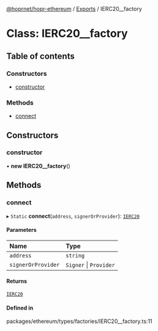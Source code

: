 [@hoprnet/hopr-ethereum](../README.md) / [Exports](../modules.md) / IERC20__factory

# Class: IERC20\_\_factory

## Table of contents

### Constructors

- [constructor](IERC20__factory.md#constructor)

### Methods

- [connect](IERC20__factory.md#connect)

## Constructors

### constructor

• **new IERC20__factory**()

## Methods

### connect

▸ `Static` **connect**(`address`, `signerOrProvider`): [`IERC20`](IERC20.md)

#### Parameters

| Name | Type |
| :------ | :------ |
| `address` | `string` |
| `signerOrProvider` | `Signer` \| `Provider` |

#### Returns

[`IERC20`](IERC20.md)

#### Defined in

packages/ethereum/types/factories/IERC20__factory.ts:11
